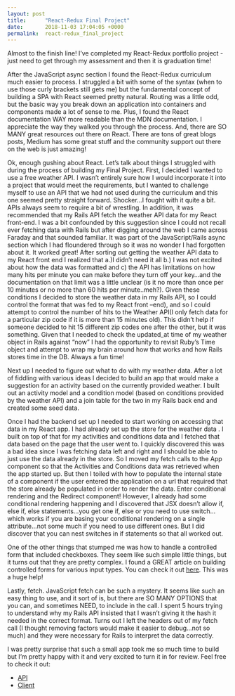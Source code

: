 ```yaml
---
layout: post
title:      "React-Redux Final Project"
date:       2018-11-03 17:04:05 +0000
permalink:  react-redux_final_project
---
```




Almost to the finish line! I’ve completed my React-Redux portfolio project - just need to get through my assessment and then it is graduation time!

After the JavaScript async section I found the React-Redux curriculum much easier to process. I struggled a bit with some of the syntax (when to use those curly brackets still gets me) but the fundamental concept of building a SPA with React seemed pretty natural. Routing was a little odd, but the basic way you break down an application into containers and components made a lot of sense to me.  Plus, I found the React documentation WAY more readable than the MDN documentation. I appreciate the way they walked you through the process.  And, there are SO MANY great resources out there on React.  There are tons of great blogs posts, Medium has some great stuff and the community support out there on the web is just amazing! 

Ok, enough gushing about React.  Let’s talk about things I struggled with during the process of building my Final Project. First, I decided I wanted to use a free weather API. I wasn’t entirely sure how I would incorporate it into a project that would meet the requirements, but I wanted to challenge myself to use an API that we had not used during the curriculum and this one seemed pretty straight forward. Shocker…I fought with it quite a bit.  APIs always seem to require a bit of wrestling. In addition, it was recommended that my Rails API fetch the weather API data for my React front-end.  I was a bit confounded by this suggestion since I could not recall ever fetching data with Rails but after digging around the web I came across Faraday and that sounded familiar. It was part of the JavaScript/Rails async section which I had floundered through so it was no wonder I had forgotten about it.  It worked great! After sorting out getting the weather API data to my React front end I realized that a.)I didn’t need it all b.) I was not excited about how the data was formatted and c) the API has limitations on how many hits per minute you can make before they turn off your key…and the documentation on that limit was a little unclear (is it no more than once per 10 minutes or no more than 60 hits per minute..meh?).  Given these conditions I decided to store the weather data in my Rails API, so I could control the format that was fed to my React front –end), and so I could attempt to control the number of hits to the  Weather API(I only fetch data for a particular zip code if it is more than 15 minutes old).   This didn’t help if someone decided to hit 15 different zip codes one after the other, but it was something.  Given that I needed to check the updated_at time of my weather object in Rails against “now” I had the opportunity to revisit  Ruby’s  Time object and attempt to wrap my brain around how that works and how Rails stores time in the DB.  Always a fun time!

Next up I needed to figure out what to do with my weather data.  After a lot of fiddling with various ideas I decided to build an app that would make a suggestion for an activity based on the currently provided weather.  I built out an activity model and a condition model (based on conditions provided by the weather API) and a join table for the two in my Rails back end and created some seed data. 

Once I had the backend set up I needed to start working on accessing that data in my React app. I had already set up the store for the weather data . I built on top of that for my activities and conditions data and I fetched that data based on the page that the user went to. I quickly discovered this was a bad idea since I was fetching data left and right and I should be able to just use the data already in the store. So I moved my fetch calls to the App component so that the Activities and Conditions data was retrieved when the app started up.  But then I toiled with how to populate the internal state of a component if the user entered the application on a url that required that the store already be populated in order to render the data.  Enter conditional rendering and the Redirect component! However, I already had some conditional rendering happening and I discovered that JSX doesn’t allow if, else if, else statements…you get one if, else or you need to use switch…which works if you are basing your conditional rendering on a single attribute…not some much if you need to use different ones. But I did discover that you can nest switches in if statements so that all worked out. 

One of the other things that stumped me was how to handle a controlled form that included checkboxes. They seem like such simple little things, but it turns out that they are pretty complex. I found a GREAT article on building controlled forms for various input types. You can check it out [here]( https://lorenstewart.me/2016/10/31/react-js-forms-controlled-components/). 
This was a huge help!

Lastly, fetch. JavaScript fetch can be such a mystery. It seems like such an easy thing to use, and it sort of is, but there are SO MANY OPTIONS that you can, and sometimes NEED, to include in the call.  I spent 5 hours trying to understand why my Rails API insisted that I wasn’t giving it the hash it needed in the correct format. Turns out I left the headers out of my fetch call (I thought removing factors would make it easier to debug…not so much) and they were necessary for Rails to interpret the data correctly.   

I was pretty surprise that such a small app took me so much time to build but I’m pretty happy with it and very excited to turn it in for review. Feel free to check it out:

* [API](https://github.com/BrownCow371/weather-app-rails-api)
* [Client](https://github.com/BrownCow371/weather-app-rails-api)

